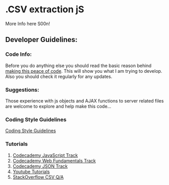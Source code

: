 .CSV extraction jS
======

More Info here S00n!

## Developer Guidelines:

### Code Info:
Before you do anything else you should read the basic reason behind [making this peace of code](https://github.com/M-Hc0d3/csvAJAXapp). This will show you what I am trying to develop. Also you should check it regularly for any updates.

### Suggestions:
Those experience with js objects and AJAX functions to server related files are welcome to explore and help make this code...

### Coding Style Guidelines
[Coding Style Guidelines](https://github.com/Logi0/vilify/wiki/Coding-Style-Guidelines)

### Tutorials
1. [Codecademy JavaScript Track](http://www.codecademy.com/tracks/javascript)
2. [Codecademy Web Fundamentals Track](http://www.codecademy.com/tracks/web)
3. [Codecademy JSON Track](http://www.codecademy.com/courses/javascript-beginner-en-xTAfX/0#!/exercises/0)
4. [Youtube Tutorials](https://www.youtube.com)
5. [StackOverflow CSV Q/A](https://www.stackoverflow.com)
